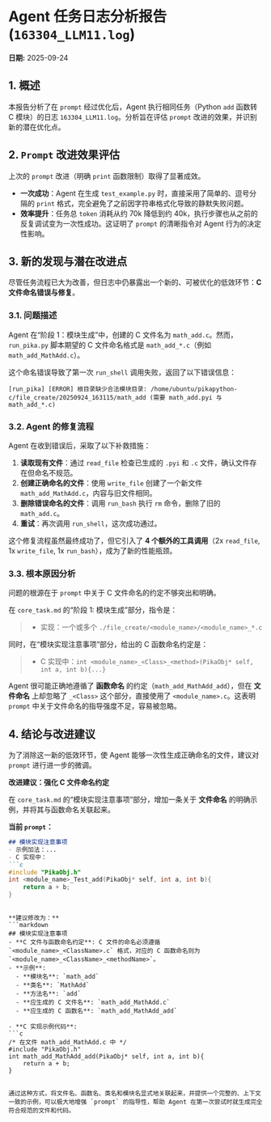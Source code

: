 # Agent 任务日志分析报告 (`163304_LLM11.log`)

**日期:** 2025-09-24

## 1. 概述

本报告分析了在 `prompt` 经过优化后，Agent 执行相同任务（Python `add` 函数转 C 模块）的日志 `163304_LLM11.log`。分析旨在评估 `prompt` 改进的效果，并识别新的潜在优化点。

## 2. `Prompt` 改进效果评估

上次的 `prompt` 改进（明确 `print` 函数限制）取得了显著成效。

-   **一次成功**：Agent 在生成 `test_example.py` 时，直接采用了简单的、逗号分隔的 `print` 格式，完全避免了之前因字符串格式化导致的静默失败问题。
-   **效率提升**：任务总 `token` 消耗从约 70k 降低到约 40k，执行步骤也从之前的反复调试变为一次性成功。这证明了 `prompt` 的清晰指令对 Agent 行为的决定性影响。

## 3. 新的发现与潜在改进点

尽管任务流程已大为改善，但日志中仍暴露出一个新的、可被优化的低效环节：**C 文件命名错误与修复**。

### 3.1. 问题描述

Agent 在“阶段 1：模块生成”中，创建的 C 文件名为 `math_add.c`。然而，`run_pika.py` 脚本期望的 C 文件命名格式是 `math_add_*.c`（例如 `math_add_MathAdd.c`）。

这个命名错误导致了第一次 `run_shell` 调用失败，返回了以下错误信息：
```
[run_pika] [ERROR] 根目录缺少合法模块目录: /home/ubuntu/pikapython-c/file_create/20250924_163115/math_add (需要 math_add.pyi 与 math_add_*.c)
```

### 3.2. Agent 的修复流程

Agent 在收到错误后，采取了以下补救措施：
1.  **读取现有文件**：通过 `read_file` 检查已生成的 `.pyi` 和 `.c` 文件，确认文件存在但命名不规范。
2.  **创建正确命名的文件**：使用 `write_file` 创建了一个新文件 `math_add_MathAdd.c`，内容与旧文件相同。
3.  **删除错误命名的文件**：调用 `run_bash` 执行 `rm` 命令，删除了旧的 `math_add.c`。
4.  **重试**：再次调用 `run_shell`，这次成功通过。

这个修复流程虽然最终成功了，但它引入了 **4 个额外的工具调用**（2x `read_file`, 1x `write_file`, 1x `run_bash`），成为了新的性能瓶颈。

### 3.3. 根本原因分析

问题的根源在于 `prompt` 中关于 C 文件命名的约定不够突出和明确。

在 `core_task.md` 的“阶段 1: 模块生成”部分，指令是：
> -   实现：一个或多个 `./file_create/<module_name>/<module_name>_*.c`

同时，在“模块实现注意事项”部分，给出的 C 函数命名约定是：
> -   C 实现中：`int <module_name>_<Class>_<method>(PikaObj* self, int a, int b){...}`

Agent 很可能正确地遵循了 **函数命名** 的约定（`math_add_MathAdd_add`），但在 **文件命名** 上却忽略了 `_<Class>` 这个部分，直接使用了 `<module_name>.c`。这表明 `prompt` 中关于文件命名的指导强度不足，容易被忽略。

## 4. 结论与改进建议

为了消除这一新的低效环节，使 Agent 能够一次性生成正确命名的文件，建议对 `prompt` 进行进一步的微调。

**改进建议：强化 C 文件命名约定**

在 `core_task.md` 的“模块实现注意事项”部分，增加一条关于 **文件命名** 的明确示例，并将其与函数命名关联起来。

**当前 `prompt`：**
```markdown
## 模块实现注意事项
- 示例加法：...
- C 实现中：
```c
#include "PikaObj.h"
int <module_name>_Test_add(PikaObj* self, int a, int b){
    return a + b;
}
```
```

**建议修改为：**
```markdown
## 模块实现注意事项
- **C 文件与函数命名约定**: C 文件的命名必须遵循 `<module_name>_<ClassName>.c` 格式，对应的 C 函数命名则为 `<module_name>_<ClassName>_<methodName>`。
- **示例**:
  - **模块名**: `math_add`
  - **类名**: `MathAdd`
  - **方法名**: `add`
  - **应生成的 C 文件名**: `math_add_MathAdd.c`
  - **应生成的 C 函数名**: `math_add_MathAdd_add`

- **C 实现示例代码**:
```c
/* 在文件 math_add_MathAdd.c 中 */
#include "PikaObj.h"
int math_add_MathAdd_add(PikaObj* self, int a, int b){
    return a + b;
}
```
```

通过这种方式，将文件名、函数名、类名和模块名显式地关联起来，并提供一个完整的、上下文一致的示例，可以极大地增强 `prompt` 的指导性，帮助 Agent 在第一次尝试时就生成完全符合规范的文件和代码。

